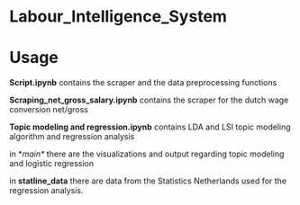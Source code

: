 # Labour_Intelligence_System


# Usage
**Script.ipynb** contains the scraper and the data preprocessing functions

**Scraping_net_gross_salary.ipynb** contains the scraper for the dutch wage conversion net/gross

**Topic modeling and regression.ipynb** contains LDA and LSI topic modeling algorithm and regression analysis

in **main\** there are the visualizations and output regarding topic modeling and logistic regression 

in **statline_data** there are data from the Statistics Netherlands used for the regression analysis.
